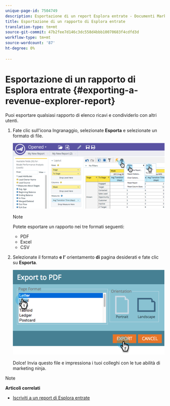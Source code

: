 ```yaml
---
unique-page-id: 7504749
description: Esportazione di un report Esplora entrate - Documenti Marketo - Documentazione prodotto
title: Esportazione di un rapporto di Esplora entrate
translation-type: tm+mt
source-git-commit: 47b2fee7d146c3dc558d4bbb10070683f4cdfd3d
workflow-type: tm+mt
source-wordcount: '87'
ht-degree: 0%

---
```



# Esportazione di un rapporto di Esplora entrate {#exporting-a-revenue-explorer-report}

Puoi esportare qualsiasi rapporto di elenco ricavi e condividerlo con altri utenti.

1. Fate clic sull&#39;icona Ingranaggio, selezionate **Esporta** e selezionate un formato di file.

   ![](assets/image2015-3-26-14-3a2-3a19.png)

   >[!NOTE]
   >
   >Potete esportare un rapporto nei tre formati seguenti:
   >
   >    
   >    
   >    * PDF
   >    * Excel
   >    * CSV


1. Selezionate il formato **e l’** orientamento **di** pagina desiderati e fate clic su **Esporta**.

   ![](assets/image2015-3-27-16-3a18-3a34.png)

   Dolce! Invia questo file e impressiona i tuoi colleghi con le tue abilità di marketing ninja.

>[!NOTE]
>
>**Articoli correlati**
>
>* [Iscriviti a un report di Esplora entrate](subscribe-to-a-revenue-explorer-report.md)

>



